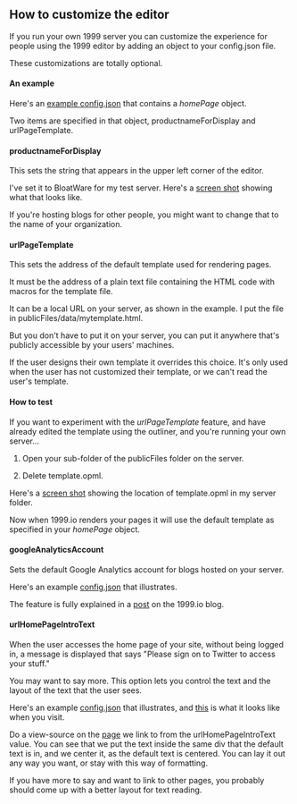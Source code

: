 ## How to customize the editor

If you run your own 1999 server you can customize the experience for people using the 1999 editor by adding an object to your config.json file.

These customizations are totally optional. 

#### An example

Here's an <a href="https://gist.github.com/scripting/9e3ac0cb4c17d0ae566d3ce240b4d81e">example config.json</a> that contains a <i>homePage</i> object. 

Two items are specified in that object, productnameForDisplay and urlPageTemplate. 

#### productnameForDisplay

This sets the string that appears in the upper left corner of the editor. 

I've set it to BloatWare for my test server. Here's a <a href="http://scripting.com/2016/05/13/bloatwareblog.png">screen shot</a> showing what that looks like.

If you're hosting blogs for other people, you might want to change that to the name of your organization.

#### urlPageTemplate

This sets the address of the default template used for rendering pages. 

It must be the address of a plain text file containing the HTML code with macros for the template file. 

It can be a local URL on your server, as shown in the example. I put the file in publicFiles/data/mytemplate.html.

But you don't have to put it on your server, you can put it anywhere that's publicly accessible by your users' machines. 

If the user designs their own template it overrides this choice. It's only used when the user has not customized their template, or we can't read the user's template. 

#### How to test

If you want to experiment with the <i>urlPageTemplate</i> feature, and have already edited the template using the outliner, and you're running your own server...

1. Open your sub-folder of the publicFiles folder on the server. 

2. Delete template.opml. 

Here's a <a href="http://scripting.com/2016/05/13/whereTemplateIs.png">screen shot</a> showing the location of template.opml in my server folder.

Now when 1999.io renders your pages it will use the default template as specified in your <i>homePage</i> object. 

#### googleAnalyticsAccount

Sets the default Google Analytics account for blogs hosted on your server. 

Here's an example <a href="https://gist.github.com/scripting/8e4bd45ddd8bc253d0259e299ea4598b">config.json</a> that illustrates.

The feature is fully explained in a <a href="http://my.1999.io/users/1999io/2016/08/10/settingTheGoogleAnalyticsId.html">post</a> on the 1999.io blog.

#### urlHomePageIntroText

When the user accesses the home page of your site, without being logged in, a message is displayed that says "Please sign on to Twitter to access your stuff."

You may want to say more. This option lets you control the text and the layout of the text that the user sees.

Here's an example <a href="https://gist.github.com/scripting/9e944c85d43c3e8ce1984709ef9d7bea">config.json</a> that illustrates, and <a href="http://scripting.com/2016/09/17/exampleScreen.png">this</a> is what it looks like when you visit.

Do a view-source on the <a href="http://fargo.io/code/storage/homepageintrotext.html">page</a> we link to from the urlHomePageIntroText value. You can see that we put the text inside the same div that the default text is in, and we center it, as the default text is centered. You can lay it out any way you want, or stay with this way of formatting. 

If you have more to say and want to link to other pages, you probably should come up with a better layout for text reading.

